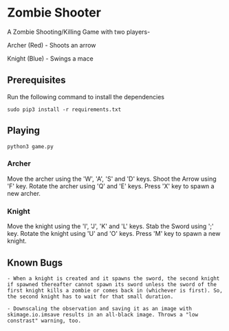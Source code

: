 # Zombie Shooter

A Zombie Shooting/Killing Game with two players-

Archer (Red) - Shoots an arrow

Knight (Blue) - Swings a mace

## Prerequisites

Run the following command to install the dependencies

```sudo pip3 install -r requirements.txt```

## Playing

```python3 game.py```

### Archer

Move the archer using the 'W', 'A', 'S' and 'D' keys. Shoot the Arrow using 'F' key. Rotate the archer using 'Q' and 'E' keys.
Press 'X' key to spawn a new archer.

### Knight

Move the knight using the 'I', 'J', 'K' and 'L' keys. Stab the Sword using ';' key. Rotate the knight using 'U' and 'O' keys.
Press 'M' key to spawn a new knight.

## Known Bugs
    - When a knight is created and it spawns the sword, the second knight if spawned thereafter cannot spawn its sword unless the sword of the first knight kills a zombie or comes back in (whichever is first). So, the second knight has to wait for that small duration.

    - Downscaling the observation and saving it as an image with skimage.io.imsave results in an all-black image. Throws a "low constrast" warning, too. 